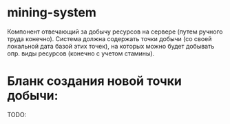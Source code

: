 # mining-system

Компонент отвечающий за добычу ресурсов на сервере (путем ручного труда конечно).
Система должна содержать точки добычи (со своей локальной дата базой этих точек),
на которых можно будет добывать опр. виды ресурсов (конечно с учетом стамины).

# Бланк создания новой точки добычи:
TODO:
